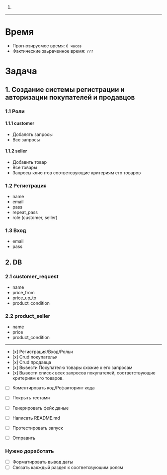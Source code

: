 1.


---
# Время
- Прогнозируемое время: `6 часов`
- Фактические заьраченное время: `???`

# Задача

## 1. Создание системы регистрации и авторизации покупателей и продавцов

### 1.1 Роли

#### 1.1.1 customer
- Добалять запросы
- Все запросы

#### 1.1.2 seller
- Добавить товар
- Все товары
- Запросы клиентов соответсвующие критериям его товаров

### 1.2 Регистрация
- name
- email
- pass
- repeat_pass
- role (customer, seller)

### 1.3 Вход
- email
- pass


## 2. DB

### 2.1 customer_request
- name
- price_from
- price_up_to
- product_condition

### 2.2 product_seller
- name
- price
- product_condition
---


- [х] Регистрация/Вход/Рольи
- [х] Crud покупателья
- [х] Crud продавца
- [х] Вывести Покупателю товары схожие к его запросам
- [х] Вывести список всех запросов покупателей, соответствующие критериям его товаров.


- [ ] Коментировать код/Рефакторинг кода
- [ ] Покрыть тестами
- [ ] Генерировать фейк даные

- [ ] Написать README.md
- [ ] Протестировать запуск
- [ ] Отправить

### Нужно доработать
- [ ] Форматировать вывод даты
- [ ] Связать какждый раздел к соответсвуюшим ролям
